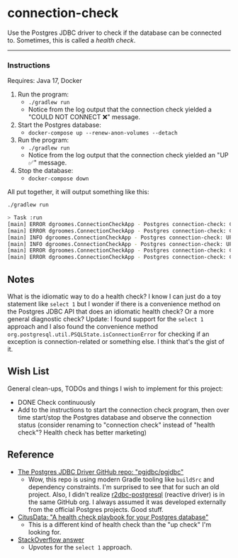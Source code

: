 # connection-check

Use the Postgres JDBC driver to check if the database can be connected to. Sometimes, this is called a *health check*.

---

### Instructions

Requires: Java 17, Docker

1. Run the program:
   * `./gradlew run`
   * Notice from the log output that the connection check yielded a "COULD NOT CONNECT ❌" message. 
2. Start the Postgres database:
   * `docker-compose up --renew-anon-volumes --detach`
3. Run the program:
   * `./gradlew run`
   * Notice from the log output that the connection check yielded an "UP ✅" message. 
4. Stop the database:
   * `docker-compose down`

All put together, it will output something like this:

```bash
./gradlew run

> Task :run
[main] ERROR dgroomes.ConnectionCheckApp - Postgres connection-check: COULD NOT CONNECT ❌
[main] ERROR dgroomes.ConnectionCheckApp - Postgres connection-check: COULD NOT CONNECT ❌
[main] INFO dgroomes.ConnectionCheckApp - Postgres connection-check: UP ✅
[main] INFO dgroomes.ConnectionCheckApp - Postgres connection-check: UP ✅
[main] ERROR dgroomes.ConnectionCheckApp - Postgres connection-check: COULD NOT CONNECT ❌
[main] ERROR dgroomes.ConnectionCheckApp - Postgres connection-check: COULD NOT CONNECT ❌
```

## Notes

What is the idiomatic way to do a health check? I know I can just do a toy statement like `select 1` but I wonder if
there is a convenience method on the Postgres JDBC API that does an idiomatic health check? Or a more general
diagnostic check? Update: I found support for the `select 1` approach and I also found the convenience method `org.postgresql.util.PSQLState.isConnectionError`
for checking if an exception is connection-related or something else. I think that's the gist of it.

## Wish List

General clean-ups, TODOs and things I wish to implement for this project:

* DONE Check continuously
* Add to the instructions to start the connection check program, then over time start/stop the Postgres database and observe
  the connection status (consider renaming to "connection check" instead of "health check"? Health check has better
  marketing)


## Reference

* [The Postgres JDBC Driver GitHub repo: "pgjdbc/pgjdbc"](https://github.com/pgjdbc/pgjdbc)
  * Wow, this repo is using modern Gradle tooling like `buildSrc` and dependency constraints. I'm surprised to see that
    for such an old project. Also, I didn't realize [r2dbc-postgresql](https://github.com/pgjdbc/r2dbc-postgresql)
    (reactive driver) is in the same GitHub org. I always assumed it was developed externally from the official Postgres
    projects. Good stuff.  
* [CitusData: "A health check playbook for your Postgres database"](https://www.citusdata.com/blog/2019/03/29/health-checks-for-your-postgres-database/)
  * This is a different kind of health check than the "up check" I'm looking for. 
* [StackOverflow answer](https://stackoverflow.com/a/9602491)
  * Upvotes for the `select 1` approach. 
